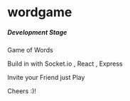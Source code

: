 # wordgame

##### Development Stage

Game of Words

Build in with Socket.io , React , Express

Invite your Friend just Play

Cheers :)!
